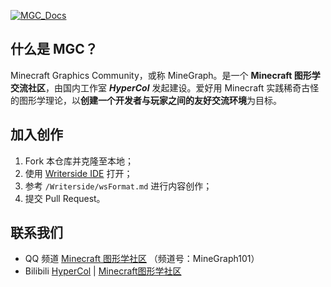 [![MGC_Docs](https://socialify.git.ci/MineGraphCN/MGC_Docs/image?description=1&descriptionEditable=MGC%20Docs%20%E6%98%AF%E4%B8%80%E7%BE%A4%20Minecraft%20%E5%85%89%E5%BD%B1%E3%80%81%E7%BA%B9%E7%90%86%E7%88%B1%E5%A5%BD%E8%80%85%E5%85%B1%E5%90%8C%E7%BC%96%E5%86%99%E7%9A%84%E6%96%87%E6%A1%A3%EF%BC%8C%E8%87%B4%E5%8A%9B%E4%BA%8E%E7%A7%91%E6%99%AE%E5%9B%BE%E5%BD%A2%E7%9F%A5%E8%AF%86%E3%80%81%E7%BA%A0%E6%AD%A3%E8%AF%AF%E5%8C%BA%EF%BC%8C%E4%BB%A5%E5%8F%8A%E5%B8%AE%E5%8A%A9%E8%90%8C%E6%96%B0%E8%A7%A3%E5%86%B3%E6%B8%B8%E6%88%8F%E5%86%85%E7%9A%84%E8%AE%B8%E5%A4%9A%E9%97%AE%E9%A2%98%E3%80%82&font=Inter&forks=1&issues=1&logo=https%3A%2F%2Fraw.githubusercontent.com%2FMineGraphCN%2FMGC_Docs%2Fdev%2FWriterside%2Fimages%2FMGC-logo.png&name=1&owner=1&pattern=Circuit%20Board&pulls=1&stargazers=1&theme=Auto)](https://docs.minegraph.cn/home.html)

## 什么是 MGC？

Minecraft Graphics Community，或称 MineGraph。是一个 **Minecraft 图形学交流社区**，由国内工作室 **_HyperCol_** 发起建设。爱好用 Minecraft 实践稀奇古怪的图形学理论，以**创建一个开发者与玩家之间的友好交流环境**为目标。

## 加入创作

1. Fork 本仓库并克隆至本地；
2. 使用 [Writerside IDE](https://www.jetbrains.com/zh-cn/writerside/download/) 打开；
3. 参考 `/Writerside/wsFormat.md` 进行内容创作；
4. 提交 Pull Request。

## 联系我们

- QQ 频道 [Minecraft 图形学社区](https://pd.qq.com/s/lem9db) （频道号：MineGraph101）
- Bilibili [HyperCol](https://space.bilibili.com/480528388) | [Minecraft图形学社区](https://space.bilibili.com/1499821905)
